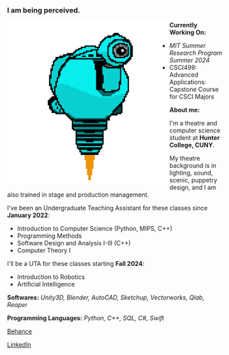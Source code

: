 ### I am being perceived. 

<!-- ![SAM.gif](https://github.com/lxwooxy/lxwooxy/blob/main/SAM.gif) -->

<img src="https://github.com/lxwooxy/lxwooxy/blob/main/SAM.gif" width=380 height=380 align="left"> 

**Currently Working On:** 
 * _MIT Summer Research Program Summer 2024_
 * CSCI499: Advanced Applications: Capstone Course for CSCI Majors 

**About me:**

I'm a theatre and computer science student at **Hunter College, CUNY**.

My theatre background is in lighting, sound, scenic, puppetry design, and I am also trained in stage and production management.  

I've been an Undergraduate Teaching Assistant for these classes since **January 2022**: 

  * Introduction to Computer Science (Python, MIPS, C++)
  * Programming Methods
  * Software Design and Analysis I-III (C++)
  * Computer Theory I

I'll be a UTA for these classes starting **Fall 2024**: 

  * Introduction to Robotics
  * Artificial Intelligence

**Softwares:** _Unity3D, Blender, AutoCAD, Sketchup, Vectorworks, Qlab, Reaper_

**Programming Languages:** _Python, C++, SQL, C#, Swift_

[Behance](https://www.behance.net/georginawooxy)  

[LinkedIn](https://www.linkedin.com/in/georginawooxy/)





